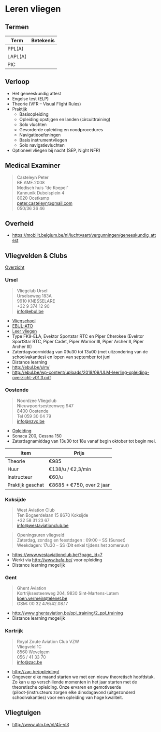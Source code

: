 # Leren vliegen

## Termen

| Term | Betekenis |
| --- | --- |
| PPL(A) | |
| LAPL(A) | |
| PIC | |

## Verloop

* Het geneeskundig attest
* Engelse test (ELP)
* Theorie (VFR – Visual Flight Rules)
* Praktijk
  * Basisopleiding
  * Opleiding opstijgen en landen (circuittraining)
  * Solo vluchten
  * Gevorderde opleiding en noodprocedures
  * Navigatieoefeningen
  * Basis instrumentvliegen
  * Solo navigatievluchten
* Optioneel vliegen bij nacht (SEP, Night NFR)

## Medical Examiner

> Casteleyn Peter  
> BE.AME.2008  
> Medisch huis “de Koepel”  
> Kannunik Duboisplein 4  
> 8020 Oostkamp  
> peter.casteleyn@gmail.com  
> 050/36 36 46

## Overheid

* https://mobilit.belgium.be/nl/luchtvaart/vergunningen/geneeskundig_attest

## Vliegvelden & Clubs

[Overzicht](http://www.raac.be/belgische-vliegclubs-vliegvelden/)

### Ursel

> Vliegclub Ursel  
> Urselseweg 183A  
> 9910 KNESSELARE  
> +32 9 374 12 90  
> info@ebul.be

* [Vliegschool](https://ebul.be/vliegschool/)
* [EBUL-ATO](www.ebul-ato.be)
* [Leer vliegen](https://ebul.be/leer-vliegen/)
* Type FK9-ELA, Evektor Sportstar RTC en Piper Cherokee (Evektor SportStar RTC, Piper Cadet, Piper Warrior III, Piper Archer II, Piper Archer III)
* Zaterdagvoormiddag van 09u30 tot 13u00 (met uitzondering van de schoolvakanties) en lopen van september tot juni
* Distance learning
* http://ebul.be/ulm/
* http://ebul.be/wp-content/uploads/2018/09/ULM-leerling-opleiding-overzicht-v01.3.pdf

### Oostende

> Noordzee Vliegclub  
> Nieuwpoortsesteenweg 947  
> 8400 Oostende  
> Tel 059 30 04 79  
> info@nzvc.be

* [Opleiding](http://www.nzvc.be/opleiding)
* Sonaca 200, Cessna 150
* Zaterdagnamiddag van 13u30 tot 18u vanaf begin oktober tot begin mei.

| Item | Prijs |
| --- | --- |
| Theorie | €985 |
| Huur | €138/u / €2,3/min |
| Instructeur | €60/u |
| Praktijk geschat | €8685 + €750, over 2 jaar | 

### Koksijde

> West Aviation Club  
> Ten Bogaerdelaan 15 8670 Koksijde  
> +32 58 31 23 67  
> info@westaviationclub.be
 
> Openingsuren vliegveld  
> Zaterdag, zondag en feestdagen  : 09:00 – SS (Sunset)  
> Weekdagen: 17u30 – SS (Dit enkel tijdens het zomeruur)

* https://www.westaviationclub.be/?page_id=7
* Werkt via http://www.bafa.be/ voor opleiding
* Distance learning mogelijk

### Gent

> Ghent Aviation  
> Kortrijksesteenweg 204, 9830 Sint-Martens-Latem  
> koen.vermeir@telenet.be  
> GSM: 00 32 476/42.08.17

* http://www.ghentaviation.be/ppl_training/2_ppl_training
* Distance learning mogelijk

### Kortrijk

> Royal Zoute Aviation Club VZW  
> Vliegveld 1C  
> 8560 Wevelgem  
> 056 / 41 33 70  
> info@zac.be

* http://zac.be/opleiding/
* Ongeveer elke maand starten we met een nieuw theoretisch hoofdstuk. Zo kan u op verschillende momenten in het jaar starten met de theoretische opleiding. Onze ervaren en gemotiveerde (piloot-)instructeurs zorgen elke dinsdagavond (uitgezonderd schoolvakanties) voor een opleiding van hoge kwaliteit.

## Vliegtuigen

* http://www.ulm.be/nl/45-vl3